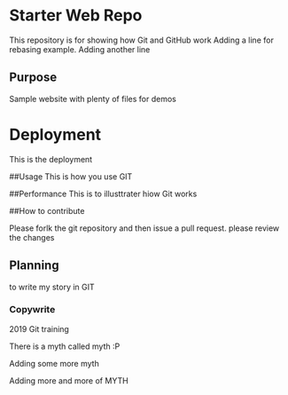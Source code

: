 # Starter Web Repo

This repository is for showing how Git and GitHub work
Adding a line for rebasing example. Adding another line

## Purpose

Sample website with plenty of files for demos


# Deployment
This is the deployment

##Usage
This is how you use GIT

##Performance
This is to illusttrater hiow Git works


##How to contribute 

Please forlk the git repository and then issue a pull request. please review the changes

## Planning
to write my story in GIT

### Copywrite

2019 Git training

There is a myth called myth :P



Adding some more myth


Adding more and more of MYTH
